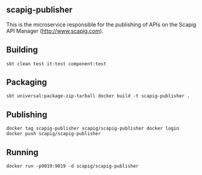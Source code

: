 ## scapig-publisher

This is the microservice responsible for the publishing of APIs on the Scapig API Manager (http://www.scapig.com).

## Building
``
sbt clean test it:test component:test
``

## Packaging
``
sbt universal:package-zip-tarball
docker build -t scapig-publisher .
``

## Publishing
``
docker tag scapig-publisher scapig/scapig-publisher
docker login
docker push scapig/scapig-publisher
``

## Running
``
docker run -p9019:9019 -d scapig/scapig-publisher
``
